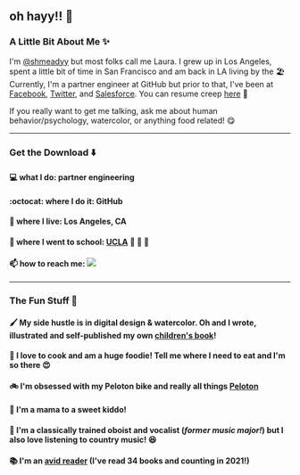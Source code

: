 ## oh hayy!! 👋 

### A Little Bit About Me ✨

I'm [@shmeadyy](https://github.com/shmeadyy) but most folks call me Laura. I grew up in Los Angeles, spent a little bit of time in San Francisco and am back in LA living by the 🏖️  Currently, I'm a partner engineer at GitHub but prior to that, I've been at [Facebook](https://www.facebook.com), [Twitter](https://www.twitter.com), and [Salesforce](https://www.salesforce.com). You can resume creep [here](https://www.linkedin.com/in/lauraethorson/) 👀
 
 If you really want to get me talking, ask me about human behavior/psychology, watercolor, or anything food related! 😋
 
--------
### Get the Download ⬇️

#### 💻 what I do: partner engineering
#### :octocat: where I do it: GitHub
#### 📍 where I live: Los Angeles, CA
#### 🏫  where I went to school: [UCLA](https://www.ucla.edu/) 🐻 💙 💛
#### 📫 how to reach me: [<img src="https://img.shields.io/badge/linkedin-%230077B5.svg?&style=for-the-badge&logo=linkedin&logoColor=white">](http://linkedin.com/in/lauraethorson)
--------

### The Fun Stuff 🥳

#### 🖌️ My side hustle is in digital design & watercolor. Oh and I wrote, illustrated and self-published my own [children's book](https://www.etsy.com/listing/866737588/the-san-francisco-alphabet-book?ref=shop_home_active_4)!
#### 🍅 I love to cook and am a huge foodie! Tell me where I need to eat and I'm so there 😍
#### 🚲 I'm obsessed with my Peloton bike and really all things [Peloton](https://www.onepeloton.com/)
#### 👶 I'm a mama to a sweet kiddo!
#### 🎵 I'm a classically trained oboist and vocalist (*former music major!*) but I also love listening to country music! 😆
#### 📚 I'm an [avid reader](https://www.goodreads.com/user/show/27134762-laura) (I've read 34 books and counting in 2021!)


<!--
**shmeadyy/shmeadyy** is a ✨ _special_ ✨ repository because its `README.md` (this file) appears on your GitHub profile.

Here are some ideas to get you started:

- 🔭 I’m currently working on ...
- 🌱 I’m currently learning ...
- 👯 I’m looking to collaborate on ...
- 🤔 I’m looking for help with ...
- 💬 Ask me about ...
- 📫 How to reach me: ...
- 😄 Pronouns: ...
- ⚡ Fun fact: ...
-->
